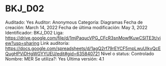 # BKJ_D02

Auditado: Yes
Auditor: Anonymous
Categoría: Diagramas
Fecha de creación: March 14, 2022
Fecha de última modificación: May 3, 2022
Identificador: BKJ_D02
Liga: https://drive.google.com/file/d/1mjPaqucVPG_CFcR3snMowfKuwCSlTE3t/view?usp=sharing
Link auditoría: https://docs.google.com/spreadsheets/d/1agQ2rf79rEYCF5mpLwuUIkyQcEQugHPViDHgWGYYUEU/edit#gid=635840721
Nivel o status: Controlado
Nombre: MER
Se utiliza?: Yes
Última versión: 4.1